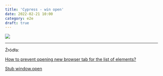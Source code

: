 ```yaml
---
title: 'Cypress - win open'
date: 2022-02-21 10:00
category: e2e
draft: true
---
```


![](https://www.cypress.io/static/cypress-io-logo-social-share-8fb8a1db3cdc0b289fad927694ecb415.png)




----

Źródła:

[How to prevent opening new browser tab for the list of elements?](https://stackoverflow.com/questions/71610317/how-to-prevent-opening-new-browser-tab-for-the-list-of-elements)

[Stub window.open](https://glebbahmutov.com/blog/stub-window-open/)






